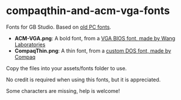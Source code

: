 # compaqthin-and-acm-vga-fonts
Fonts for GB Studio. Based on [old PC fonts](https://int10h.org/oldschool-pc-fonts/download/).

* **ACM-VGA.png**: A bold font, from a [VGA BIOS font, made by Wang Laboratories](https://int10h.org/oldschool-pc-fonts/fontlist/font?compaqthin_8x8)
* **CompaqThin.png**: A thin font, from a [custom DOS font, made by Compaq](https://int10h.org/oldschool-pc-fonts/fontlist/font?acm_vga_8x8)

Copy the files into your assets/fonts folder to use.

No credit is required when using this fonts, but it is appreciated.

Some characters are missing, help is welcome!
